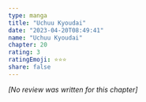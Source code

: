 ```yaml
---
type: manga
title: "Uchuu Kyoudai"
date: "2023-04-20T08:49:41"
name: "Uchuu Kyoudai"
chapter: 20
rating: 3
ratingEmoji: ⭐️⭐️⭐️
share: false
---
```


*[No review was written for this chapter]*
